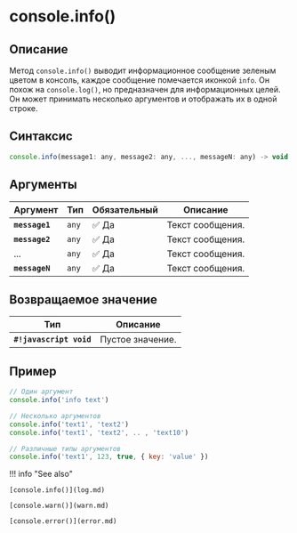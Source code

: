 # console.info()

## Описание
Метод `console.info()` выводит информационное сообщение зеленым цветом в консоль, каждое сообщение помечается иконкой `info`. Он похож на `console.log()`, но предназначен для информационных целей. Он может принимать несколько аргументов и отображать их в одной строке.

## Синтаксис
``` javascript
console.info(message1: any, message2: any, ..., messageN: any) -> void
```

## Аргументы
| Аргумент | Тип      | Обязательный | Описание                                                                 |
|----------|----------|--------------|--------------------------------------------------------------------------|
| **`message1`**   | `any` | :white_check_mark: Да         | Текст сообщения. |
| **`message2`**   | `any` | :white_check_mark: Да         | Текст сообщения. |
| ...  | `any` | :white_check_mark: Да         | Текст сообщения. |
| **`messageN`**   | `any` | :white_check_mark: Да         | Текст сообщения. |

## Возвращаемое значение
| Тип      | Описание                                                                 |
|----------|--------------------------------------------------------------------------|
| **`#!javascript void`**   | Пустое значение. |

## Пример
``` javascript linenums="1"
// Один аргумент
console.info('info text')

// Несколько аргументов
console.info('text1', 'text2')
console.info('text1', 'text2', .. , 'text10')

// Различные типы аргументов
console.info('text1', 123, true, { key: 'value' })
``` 

!!! info "See also"

    [console.info()](log.md)
	
	[console.warn()](warn.md)
	
	[console.error()](error.md)